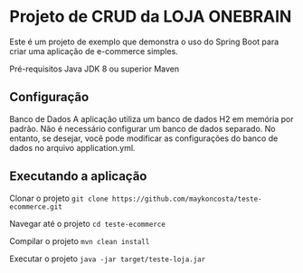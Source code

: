 <h1>Projeto de CRUD da LOJA ONEBRAIN</h1>
Este é um projeto de exemplo que demonstra o uso do Spring Boot para criar uma aplicação de e-commerce simples.

Pré-requisitos
Java JDK 8 ou superior
Maven
<br>
<h2>Configuração</h2>
Banco de Dados
A aplicação utiliza um banco de dados H2 em memória por padrão. Não é necessário configurar um banco de dados separado. No entanto, se desejar, você pode modificar as configurações do banco de dados no arquivo application.yml.
<br>
<h2>Executando a aplicação</h2>
Clonar o projeto
<code>git clone https://github.com/maykoncosta/teste-ecommerce.git</code>

Navegar até o projeto
<code>cd teste-ecommerce</code>

Compilar o projeto
<code>mvn clean install</code>

Executar o projeto
<code>java -jar target/teste-loja.jar</code>
